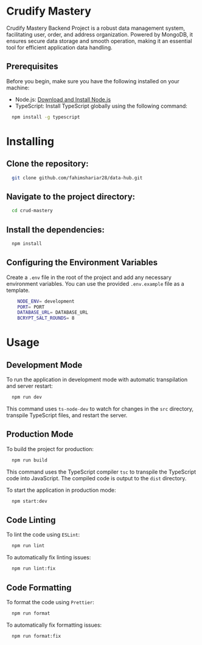 # Crudify Mastery

Crudify Mastery Backend Project is a robust data management system, facilitating user, order, and address organization. Powered by MongoDB, it ensures secure data storage and smooth operation, making it an essential tool for efficient application data handling.

## Prerequisites

Before you begin, make sure you have the following installed on your machine:

- Node.js: [Download and Install Node.js](https://nodejs.org/)
- TypeScript: Install TypeScript globally using the following command:

```bash
  npm install -g typescript
```

# Installing

## Clone the repository:

```bash
  git clone github.com/fahimshariar28/data-hub.git
```

## Navigate to the project directory:

```bash
  cd crud-mastery
```

## Install the dependencies:

```bash
  npm install
```

## Configuring the Environment Variables

Create a `.env` file in the root of the project and add any necessary environment variables. You can use the provided `.env.example` file as a template.

```bash
    NODE_ENV= development
    PORT= PORT 
    DATABASE_URL= DATABASE_URL
    BCRYPT_SALT_ROUNDS= 8
```

# Usage

## Development Mode

To run the application in development mode with automatic transpilation and server restart:

```bash
  npm run dev
```

This command uses `ts-node-dev` to watch for changes in the `src` directory, transpile TypeScript files, and restart the server.

## Production Mode

To build the project for production:

```bash
  npm run build
```

This command uses the TypeScript compiler `tsc` to transpile the TypeScript code into JavaScript. The compiled code is output to the `dist` directory.

To start the application in production mode:

```bash
  npm start:dev
```

## Code Linting

To lint the code using `ESLint`:

```bash
  npm run lint
```

To automatically fix linting issues:

```bash
  npm run lint:fix
```

## Code Formatting

To format the code using `Prettier`:

```bash
  npm run format
```

To automatically fix formatting issues:

```bash
  npm run format:fix
```
